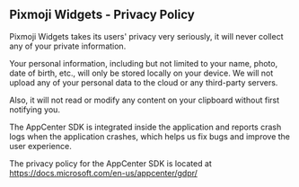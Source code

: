 ## Pixmoji Widgets - Privacy Policy

Pixmoji Widgets takes its users' privacy very seriously, it will never collect any of your private information. 

Your personal information, including but not limited to your name, photo, date of birth, etc., will only be stored locally on your device. We will not upload any of your personal data to the cloud or any third-party servers.

Also, it will not read or modify any content on your clipboard without first notifying you.

The AppCenter SDK is integrated inside the application and reports crash logs when the application crashes, which helps us fix bugs and improve the user experience.

The privacy policy for the AppCenter SDK is located at https://docs.microsoft.com/en-us/appcenter/gdpr/